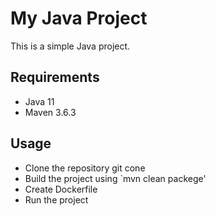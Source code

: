 # My Java Project

This is a simple Java project.

## Requirements

- Java 11
- Maven 3.6.3

## Usage

- Clone the repository git cone <project link>
- Build the project using `mvn clean packege'
- Create Dockerfile 
- Run the project
